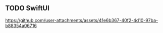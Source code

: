 ## TODO SwiftUI



https://github.com/user-attachments/assets/41e6b367-40f2-4d10-97ba-b88354a06716

